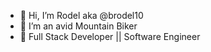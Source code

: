 - 👋 Hi, I’m Rodel aka @brodel10
- 👀 I’m an avid Mountain Biker
- 🌱 Full Stack Developer || Software Engineer

<!---
brodel10/brodel10 is a ✨ special ✨ repository because its `README.md` (this file) appears on your GitHub profile.
You can click the Preview link to take a look at your changes.
--->

